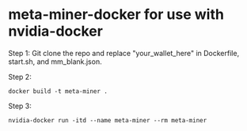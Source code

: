 # meta-miner-docker for use with nvidia-docker

Step 1:
Git clone the repo and replace "your_wallet_here" in Dockerfile, start.sh, and mm_blank.json.

Step 2:
```
docker build -t meta-miner .
```

Step 3:
```
nvidia-docker run -itd --name meta-miner --rm meta-miner
``` 

